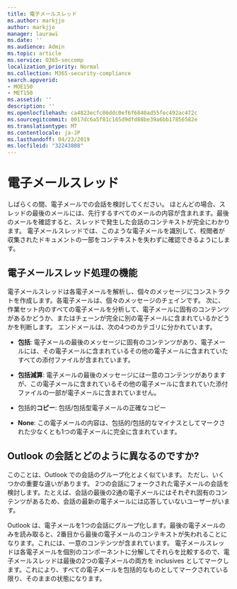 ```yaml
---
title: 電子メールスレッド
ms.author: markjjo
author: markjjo
manager: laurawi
ms.date: ''
ms.audience: Admin
ms.topic: article
ms.service: O365-seccomp
localization_priority: Normal
ms.collection: M365-security-compliance
search.appverid:
- MOE150
- MET150
ms.assetid: ''
description: ''
ms.openlocfilehash: ca4823ecfc06ddc0ef6f6840ad55fec492ac472c
ms.sourcegitcommit: 0017dc6a5f81c165d9dfd88be39a6bb17856582e
ms.translationtype: MT
ms.contentlocale: ja-JP
ms.lasthandoff: 04/23/2019
ms.locfileid: "32243808"
---
```

# <a name="email-threading"></a>電子メールスレッド

しばらくの間、電子メールでの会話を検討してください。 ほとんどの場合、スレッドの最後のメールには、先行するすべてのメールの内容が含まれます。最後のメールを確認すると、スレッドで発生した会話のコンテキストが完全にわかります。 電子メールスレッドでは、このような電子メールを識別して、校閲者が収集されたドキュメントの一部をコンテキストを失わずに確認できるようにします。

## <a name="what-does-email-threading-do"></a>電子メールスレッド処理の機能

電子メールスレッドは各電子メールを解析し、個々のメッセージにコンストラクトを作成します。各電子メールは、個々のメッセージのチェインです。 次に、作業セット内のすべての電子メールを分析して、電子メールに固有のコンテンツがあるかどうか、またはチェーンが完全に別の電子メールに含まれているかどうかを判断します。 エンドメールは、次の4つのカテゴリに分かれています。

- **包括**: 電子メールの最後のメッセージに固有のコンテンツがあり、電子メールには、その電子メールに含まれているその他の電子メールに含まれていたすべての添付ファイルが含まれています。


- **包括減算**: 電子メールの最後のメッセージには一意のコンテンツがありますが、この電子メールに含まれているその他の電子メールに含まれていた添付ファイルの一部が電子メールに含まれていません。

- 包括的**コピー**: 包括/包括型電子メールの正確なコピー

- **None**: この電子メールの内容は、包括的/包括的なマイナスとしてマークされた少なくとも1つの電子メールに完全に含まれています。

## <a name="how-is-it-different-from-conversations-in-outlook"></a>Outlook の会話とどのように異なるのですか?
このことは、Outlook での会話のグループ化とよく似ています。 ただし、いくつかの重要な違いがあります。 2つの会話にフォークされた電子メールの会話を検討します。たとえば、会話の最後の2通の電子メールにはそれぞれ固有のコンテンツがあるため、会話の最新の電子メールには応答していないユーザーがいます。

Outlook は、電子メールを1つの会話にグループ化します。最後の電子メールのみを読み取ると、2番目から最後の電子メールのコンテキストが失われることになります。これには、一意のコンテンツが含まれています。 電子メールスレッドは各電子メールを個別のコンポーネントに分解してそれらを比較するので、電子メールスレッドは最後の2つの電子メールの両方を inclusives としてマークします。これにより、すべての電子メールを包括的なものとしてマークされている限り、そのままの状態になります。